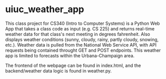 # uiuc_weather_app
This class project for CS340 (Intro to Computer Systems) is a Python Web App that takes a class code as input (e.g. CS 225) and returns real-time weather data for that class's next meeting in degrees fahrenheit. Also displays weather conditions (sunny, cloudy, rainy, partly cloudy, snowing, etc.). Weather data is pulled from the National Web Service API, with API requests being contained throught GET and POST endpoints. This weather app is limited to forecasts within the Urbana-Champaign area.

The frontend of the webpage can be found in index.html, and the backend/weather data logic is found in weather.py.
